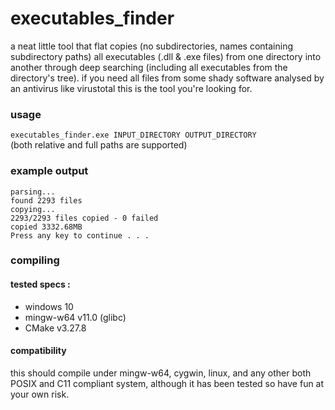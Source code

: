 # executables_finder

a neat little tool that flat copies (no subdirectories, names containing subdirectory paths) all executables (.dll & .exe files) from one directory into another through deep searching (including all executables from the directory's tree). if you need all files from some shady software analysed by an antivirus like virustotal this is the tool you're looking for.

### usage
`executables_finder.exe INPUT_DIRECTORY OUTPUT_DIRECTORY` \
(both relative and full paths are supported)

### example output
```
parsing...
found 2293 files
copying...
2293/2293 files copied - 0 failed
copied 3332.68MB
Press any key to continue . . .
```

### compiling
#### tested specs :
- windows 10
- mingw-w64 v11.0 (glibc)
- CMake v3.27.8
#### compatibility
this should compile under mingw-w64, cygwin, linux, and any other both POSIX and C11 compliant system, although it has been tested so have fun at your own risk. 